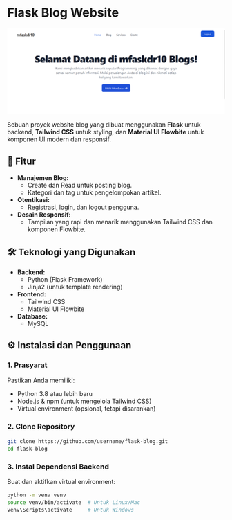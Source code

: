 # Flask Blog Website

![Alt Text](/static/img/ss.png)

Sebuah proyek website blog yang dibuat menggunakan **Flask** untuk backend, **Tailwind CSS** untuk styling, dan **Material UI Flowbite** untuk komponen UI modern dan responsif.

## 🎯 Fitur

- **Manajemen Blog:**
  - Create dan Read untuk posting blog.
  - Kategori dan tag untuk pengelompokan artikel.
- **Otentikasi:**
  - Registrasi, login, dan logout pengguna.
- **Desain Responsif:**
  - Tampilan yang rapi dan menarik menggunakan Tailwind CSS dan komponen Flowbite.

## 🛠️ Teknologi yang Digunakan

- **Backend:**
  - Python (Flask Framework)
  - Jinja2 (untuk template rendering)
- **Frontend:**
  - Tailwind CSS
  - Material UI Flowbite
- **Database:**
  - MySQL

## ⚙️ Instalasi dan Penggunaan

### 1. Prasyarat

Pastikan Anda memiliki:

- Python 3.8 atau lebih baru
- Node.js & npm (untuk mengelola Tailwind CSS)
- Virtual environment (opsional, tetapi disarankan)

### 2. Clone Repository

```bash
git clone https://github.com/username/flask-blog.git
cd flask-blog
```

### 3. Instal Dependensi Backend
Buat dan aktifkan virtual environment:
```bash
python -m venv venv
source venv/bin/activate  # Untuk Linux/Mac
venv\Scripts\activate     # Untuk Windows
```
